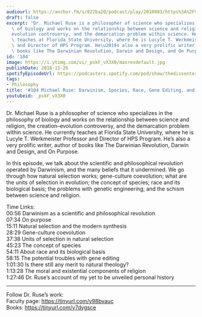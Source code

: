 ```yaml
---
audiourl: https://anchor.fm/s/822ba20/podcast/play/2010983/https%3A%2F%2Fd3ctxlq1ktw2nl.cloudfront.net%2Fproduction%2F2018-11-31%2F7734609-48000-2-2921811c9a67.mp3
draft: false
excerpt: "Dr. Michael Ruse is a philosopher of science who specializes in the philosophy\
  \ of biology and works on the relationship between science and religion, the creation\u2013\
  evolution controversy, and the demarcation problem within science. He currently\
  \ teaches at Florida State University, where he is Lucyle T. Werkmeister Professor\
  \ and Director of HPS Program. He\u2019s also a very prolific writer, author of\
  \ books like The Darwinian Revolution, Darwin and Design, and On Purpose. "
id: '104'
image: https://i.ytimg.com/vi/_pskF_vX3X0/maxresdefault.jpg
publishDate: 2018-11-26
spotifyEpisodeUrl: https://podcasters.spotify.com/pod/show/thedissenter/episodes/104-Michael-Ruse-Darwinism--Species--Race--Gene-Editing--and-Religion-e2rsd7
tags:
- Philosophy
title: '#104 Michael Ruse: Darwinism, Species, Race, Gene Editing, and Religion'
youtubeid: _pskF_vX3X0
---
```

<div class="timelinks">

Dr. Michael Ruse is a philosopher of science who specializes in the philosophy of biology and works on the relationship between science and religion, the creation–evolution controversy, and the demarcation problem within science. He currently teaches at Florida State University, where he is Lucyle T. Werkmeister Professor and Director of HPS Program. He’s also a very prolific writer, author of books like The Darwinian Revolution, Darwin and Design, and On Purpose. 

In this episode, we talk about the scientific and philosophical revolution operated by Darwinism, and the many beliefs that it undermined. We go through how natural selection works; gene-culture coevolution; what are the units of selection in evolution; the concept of species; race and its biological basis; the problems with genetic engineering; and the schism between science and religion.

Time Links:  
<time>00:56</time> Darwinism as a scientific and philosophical revolution  
<time>07:34</time> On purpose                        
<time>15:11</time> Natural selection and the modern synthesis         
<time>28:29</time> Gene-culture coevolution          
<time>37:38</time> Units of selection in natural selection           
<time>45:23</time> The concept of species  
<time>54:11</time> About race and its biological basis  
<time>58:15</time> The potential troubles with gene editing  
<time>1:01:30</time> Is there still any merit to natural theology?  
<time>1:13:28</time> The moral and existential components of religion  
<time>1:27:46</time> Dr. Ruse’s account of my yet to be unveiled personal history  

---

Follow Dr. Ruse’s work:  
Faculty page: https://tinyurl.com/y98bvauc  
Books: https://tinyurl.com/y7dygsce
</div>

